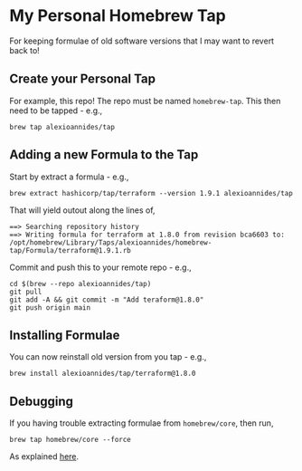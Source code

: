 # My Personal Homebrew Tap

For keeping formulae of old software versions that I may want to revert back to!

## Create your Personal Tap

For example, this repo! The repo must be named `homebrew-tap`. This then need to be tapped - e.g.,

```text
brew tap alexioannides/tap
```

## Adding a new Formula to the Tap

Start by extract a formula - e.g.,

```text
brew extract hashicorp/tap/terraform --version 1.9.1 alexioannides/tap
```

That will yield outout along the lines of,

```text
==> Searching repository history
==> Writing formula for terraform at 1.8.0 from revision bca6603 to:
/opt/homebrew/Library/Taps/alexioannides/homebrew-tap/Formula/terraform@1.9.1.rb
```

Commit and push this to your remote repo - e.g.,

```text
cd $(brew --repo alexioannides/tap)
git pull
git add -A && git commit -m "Add teraform@1.8.0"
git push origin main
```

## Installing Formulae

You can now reinstall old version from you tap - e.g.,

```text
brew install alexioannides/tap/terraform@1.8.0
```

## Debugging

If you having trouble extracting formulae from `homebrew/core`, then run,

```text
brew tap homebrew/core --force
```

As explained [here](https://github.com/orgs/Homebrew/discussions/4326#discussioncomment-5318255).
